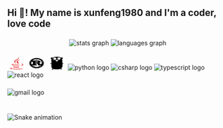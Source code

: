 <h2 align="left">Hi 👋! My name is xunfeng1980 and I'm a coder, love code </h2>

###

<div align="center">
  <img src="https://github-readme-stats.vercel.app/api?hide_title=false&hide_rank=false&show_icons=true&include_all_commits=true&count_private=true&disable_animations=false&theme=dracula&locale=en&hide_border=false&username=xunfeng1980" height="150" alt="stats graph"  />
  <img src="https://github-readme-stats.vercel.app/api/top-langs?locale=en&hide_title=false&layout=compact&card_width=320&langs_count=5&theme=dracula&hide_border=false&username=xunfeng1980" height="150" alt="languages graph"  />
</div>

###


###

<div align="left">
  <img src="https://raw.githubusercontent.com/devicons/devicon/v2.15.1/icons/java/java-plain.svg" height="30" width="42" alt="java logo"  />
  <img src="https://raw.githubusercontent.com/devicons/devicon/v2.15.1/icons/rust/rust-plain.svg" height="30" width="42" alt="rust logo"  />
  <img src="https://raw.githubusercontent.com/devicons/devicon/v2.15.1/icons/go/go-plain.svg" height="30" width="42" alt="go logo"  />
  <img src="https://cdn.jsdelivr.net/gh/devicons/devicon/icons/python/python-original.svg" height="30" width="42" alt="python logo"  />
  <img src="https://cdn.jsdelivr.net/gh/devicons/devicon/icons/csharp/csharp-original.svg" height="30" width="42" alt="csharp logo"  />
  <img src="https://cdn.jsdelivr.net/gh/devicons/devicon/icons/typescript/typescript-plain.svg" height="30" width="42" alt="typescript logo"  />
  <img src="https://cdn.jsdelivr.net/gh/devicons/devicon/icons/react/react-original.svg" height="30" width="42" alt="react logo"  />
</div>

###

<div align="left">
  <img src="https://img.shields.io/static/v1?message=Gmail&logo=gmail&label=&color=D14836&logoColor=white&labelColor=&style=for-the-badge" height="35" alt="gmail logo"  />
</div>

###

<br clear="both">

<img href="https://raw.githubusercontent.com/xunfeng1980/xunfeng1980/blob/output/snake.svg" alt="Snake animation" />

###
